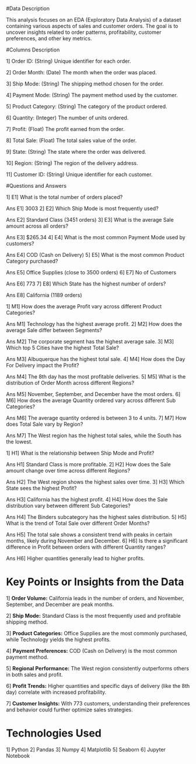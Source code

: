 #Data Description

This analysis focuses on an EDA (Exploratory Data Analysis) of a dataset containing various aspects of sales and customer orders. The goal is to uncover insights related to order patterns, profitability, customer preferences, and other key metrics.

  #Columns Description
  
1] Order ID: (String) Unique identifier for each order.

2] Order Month: (Date) The month when the order was placed.

3] Ship Mode: (String) The shipping method chosen for the order.

4] Payment Mode: (String) The payment method used by the customer.

5] Product Category: (String) The category of the product ordered.

6] Quantity: (Integer) The number of units ordered.

7] Profit: (Float) The profit earned from the order.

8] Total Sale: (Float) The total sales value of the order.

9] State: (String) The state where the order was delivered.

10] Region: (String) The region of the delivery address.

11] Customer ID: (String) Unique identifier for each customer.

#Questions and Answers

1] E1] What is the total number of orders placed?

Ans E1] 3003
2] E2] Which Ship Mode is most frequently used?

Ans E2] Standard Class (3451 orders)
3] E3] What is the average Sale amount across all orders?

Ans E3] $265.34
4] E4] What is the most common Payment Mode used by customers?

Ans E4] COD (Cash on Delivery)
5] E5] What is the most common Product Category purchased?

Ans E5] Office Supplies (close to 3500 orders)
6] E7] No of Customers

Ans E6] 773
7] E8] Which State has the highest number of orders?

Ans E8] California (1189 orders)



1] M1] How does the average Profit vary across different Product Categories?

Ans M1] Technology has the highest average profit.
2] M2] How does the average Sale differ between Segments?

Ans M2] The corporate segment has the highest average sale.
3] M3] Which top 5 Cities have the highest Total Sale?

Ans M3] Albuquerque has the highest total sale.
4] M4] How does the Day For Delivery impact the Profit?

Ans M4] The 8th day has the most profitable deliveries.
5] M5] What is the distribution of Order Month across different Regions?

Ans M5] November, September, and December have the most orders.
6] M6] How does the average Quantity ordered vary across different Sub Categories?

Ans M6] The average quantity ordered is between 3 to 4 units.
7] M7] How does Total Sale vary by Region?

Ans M7] The West region has the highest total sales, while the South has the lowest.

1] H1] What is the relationship between Ship Mode and Profit?

Ans H1] Standard Class is more profitable.
2] H2] How does the Sale amount change over time across different Regions?

Ans H2] The West region shows the highest sales over time.
3] H3] Which State sees the highest Profit?

Ans H3] California has the highest profit.
4] H4] How does the Sale distribution vary between different Sub Categories?

Ans H4] The Binders subcategory has the highest sales distribution.
5] H5] What is the trend of Total Sale over different Order Months?

Ans H5] The total sale shows a consistent trend with peaks in certain months, likely during November and December.
6] H6] Is there a significant difference in Profit between orders with different Quantity ranges?

Ans H6] Higher quantities generally lead to higher profits.



# Key Points or Insights from the Data
1] **Order Volume:** California leads in the number of orders, and November, September, and December are peak months.

2] **Ship Mode:** Standard Class is the most frequently used and profitable shipping method.

3] **Product Categories:** Office Supplies are the most commonly purchased, while Technology yields the highest profits.

4] **Payment Preferences:** COD (Cash on Delivery) is the most common payment method.

5] **Regional Performance:** The West region consistently outperforms others in both sales and profit.

6] **Profit Trends:** Higher quantities and specific days of delivery (like the 8th day) correlate with increased profitability.

7] **Customer Insights:** With 773 customers, understanding their preferences and behavior could further optimize sales strategies.


# Technologies Used   
1]  Python
2]  Pandas
3]  Numpy
4]  Matplotlib
5]  Seaborn
6]  Jupyter Notebook
